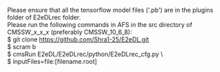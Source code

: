 Please ensure that all the tensorflow model files ('.pb') are in the plugins folder of E2eDLrec folder.  
Please run the following commands in AFS in the src directory of CMSSW_x_x_x (preferably CMSSW_10_6_8):  
 $ git clone https://github.com/Shra1-25/E2eDL.git  
 $ scram b  
 $ cmsRun E2eDL/E2eDLrec/python/E2eDLrec_cfg.py \  
 $ inputFiles=file:[filename.root]  
 
    
